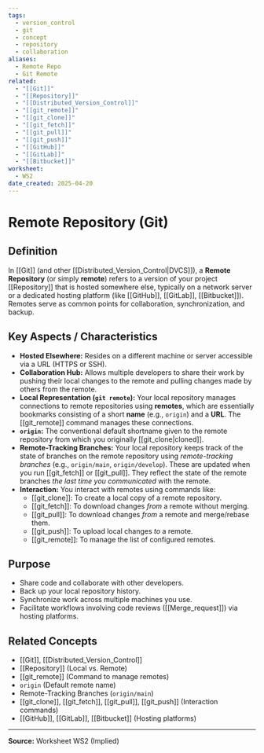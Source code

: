 ```yaml
---
tags:
  - version_control
  - git
  - concept
  - repository
  - collaboration
aliases:
  - Remote Repo
  - Git Remote
related:
  - "[[Git]]"
  - "[[Repository]]"
  - "[[Distributed_Version_Control]]"
  - "[[git_remote]]"
  - "[[git_clone]]"
  - "[[git_fetch]]"
  - "[[git_pull]]"
  - "[[git_push]]"
  - "[[GitHub]]"
  - "[[GitLab]]"
  - "[[Bitbucket]]"
worksheet:
  - WS2
date_created: 2025-04-20
---
```

# Remote Repository (Git)

## Definition

In [[Git]] (and other [[Distributed_Version_Control|DVCS]]), a **Remote Repository** (or simply **remote**) refers to a version of your project [[Repository]] that is hosted somewhere else, typically on a network server or a dedicated hosting platform (like [[GitHub]], [[GitLab]], [[Bitbucket]]). Remotes serve as common points for collaboration, synchronization, and backup.

## Key Aspects / Characteristics

- **Hosted Elsewhere:** Resides on a different machine or server accessible via a URL (HTTPS or SSH).
- **Collaboration Hub:** Allows multiple developers to share their work by pushing their local changes to the remote and pulling changes made by others from the remote.
- **Local Representation (`git remote`):** Your local repository manages connections to remote repositories using **remotes**, which are essentially bookmarks consisting of a short **name** (e.g., `origin`) and a **URL**. The [[git_remote]] command manages these connections.
- **`origin`:** The conventional default shortname given to the remote repository from which you originally [[git_clone|cloned]].
- **Remote-Tracking Branches:** Your local repository keeps track of the state of branches on the remote repository using *remote-tracking branches* (e.g., `origin/main`, `origin/develop`). These are updated when you run [[git_fetch]] or [[git_pull]]. They reflect the state of the remote branches *the last time you communicated* with the remote.
- **Interaction:** You interact with remotes using commands like:
    - [[git_clone]]: To create a local copy of a remote repository.
    - [[git_fetch]]: To download changes *from* a remote without merging.
    - [[git_pull]]: To download changes *from* a remote and merge/rebase them.
    - [[git_push]]: To upload local changes *to* a remote.
    - [[git_remote]]: To manage the list of configured remotes.

## Purpose

- Share code and collaborate with other developers.
- Back up your local repository history.
- Synchronize work across multiple machines you use.
- Facilitate workflows involving code reviews ([[Merge_request]]) via hosting platforms.

## Related Concepts
- [[Git]], [[Distributed_Version_Control]]
- [[Repository]] (Local vs. Remote)
- [[git_remote]] (Command to manage remotes)
- `origin` (Default remote name)
- Remote-Tracking Branches (`origin/main`)
- [[git_clone]], [[git_fetch]], [[git_pull]], [[git_push]] (Interaction commands)
- [[GitHub]], [[GitLab]], [[Bitbucket]] (Hosting platforms)

---
**Source:** Worksheet WS2 (Implied)